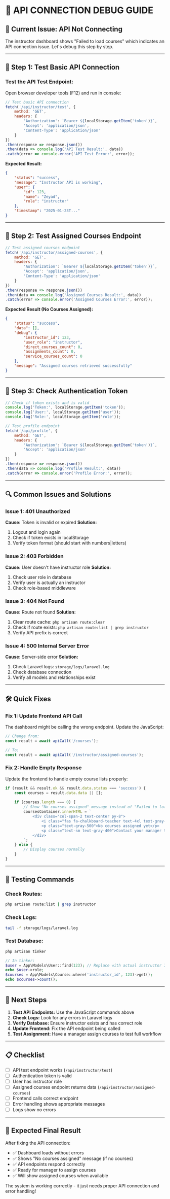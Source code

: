 # 🔧 **API CONNECTION DEBUG GUIDE**

## 🎯 **Current Issue: API Not Connecting**

The instructor dashboard shows "Failed to load courses" which indicates an API connection issue. Let's debug this step by step.

---

## 🧪 **Step 1: Test Basic API Connection**

### **Test the API Test Endpoint:**
Open browser developer tools (F12) and run in console:

```javascript
// Test basic API connection
fetch('/api/instructor/test', {
    method: 'GET',
    headers: {
        'Authorization': `Bearer ${localStorage.getItem('token')}`,
        'Accept': 'application/json',
        'Content-Type': 'application/json'
    }
})
.then(response => response.json())
.then(data => console.log('API Test Result:', data))
.catch(error => console.error('API Test Error:', error));
```

**Expected Result:**
```json
{
    "status": "success",
    "message": "Instructor API is working",
    "user": {
        "id": 123,
        "name": "Zeyad",
        "role": "instructor"
    },
    "timestamp": "2025-01-23T..."
}
```

---

## 🧪 **Step 2: Test Assigned Courses Endpoint**

```javascript
// Test assigned courses endpoint
fetch('/api/instructor/assigned-courses', {
    method: 'GET',
    headers: {
        'Authorization': `Bearer ${localStorage.getItem('token')}`,
        'Accept': 'application/json',
        'Content-Type': 'application/json'
    }
})
.then(response => response.json())
.then(data => console.log('Assigned Courses Result:', data))
.catch(error => console.error('Assigned Courses Error:', error));
```

**Expected Result (No Courses Assigned):**
```json
{
    "status": "success",
    "data": [],
    "debug": {
        "instructor_id": 123,
        "user_role": "instructor",
        "direct_courses_count": 0,
        "assignments_count": 0,
        "service_courses_count": 0
    },
    "message": "Assigned courses retrieved successfully"
}
```

---

## 🧪 **Step 3: Check Authentication Token**

```javascript
// Check if token exists and is valid
console.log('Token:', localStorage.getItem('token'));
console.log('User:', localStorage.getItem('user'));
console.log('Role:', localStorage.getItem('role'));

// Test profile endpoint
fetch('/api/profile', {
    method: 'GET',
    headers: {
        'Authorization': `Bearer ${localStorage.getItem('token')}`,
        'Accept': 'application/json'
    }
})
.then(response => response.json())
.then(data => console.log('Profile Result:', data))
.catch(error => console.error('Profile Error:', error));
```

---

## 🔍 **Common Issues and Solutions**

### **Issue 1: 401 Unauthorized**
**Cause:** Token is invalid or expired
**Solution:**
1. Logout and login again
2. Check if token exists in localStorage
3. Verify token format (should start with numbers|letters)

### **Issue 2: 403 Forbidden**
**Cause:** User doesn't have instructor role
**Solution:**
1. Check user role in database
2. Verify user is actually an instructor
3. Check role-based middleware

### **Issue 3: 404 Not Found**
**Cause:** Route not found
**Solution:**
1. Clear route cache: `php artisan route:clear`
2. Check if route exists: `php artisan route:list | grep instructor`
3. Verify API prefix is correct

### **Issue 4: 500 Internal Server Error**
**Cause:** Server-side error
**Solution:**
1. Check Laravel logs: `storage/logs/laravel.log`
2. Check database connection
3. Verify all models and relationships exist

---

## 🛠️ **Quick Fixes**

### **Fix 1: Update Frontend API Call**
The dashboard might be calling the wrong endpoint. Update the JavaScript:

```javascript
// Change from:
const result = await apiCall('/courses');

// To:
const result = await apiCall('/instructor/assigned-courses');
```

### **Fix 2: Handle Empty Response**
Update the frontend to handle empty course lists properly:

```javascript
if (result && result.ok && result.data.status === 'success') {
    const courses = result.data.data || [];
    
    if (courses.length === 0) {
        // Show "No courses assigned" message instead of "Failed to load"
        coursesContainer.innerHTML = `
            <div class="col-span-2 text-center py-8">
                <i class="fas fa-chalkboard-teacher text-4xl text-gray-300 mb-4"></i>
                <p class="text-gray-500">No courses assigned yet</p>
                <p class="text-sm text-gray-400">Contact your manager to get courses assigned</p>
            </div>
        `;
    } else {
        // Display courses normally
    }
}
```

---

## 🚀 **Testing Commands**

### **Check Routes:**
```bash
php artisan route:list | grep instructor
```

### **Check Logs:**
```bash
tail -f storage/logs/laravel.log
```

### **Test Database:**
```bash
php artisan tinker
```
```php
// In tinker:
$user = App\Models\User::find(123); // Replace with actual instructor ID
echo $user->role;
$courses = App\Models\Course::where('instructor_id', 123)->get();
echo $courses->count();
```

---

## 🎯 **Next Steps**

1. **Test API Endpoints:** Use the JavaScript commands above
2. **Check Logs:** Look for any errors in Laravel logs
3. **Verify Database:** Ensure instructor exists and has correct role
4. **Update Frontend:** Fix the API endpoint being called
5. **Test Assignment:** Have a manager assign courses to test full workflow

---

## 📋 **Checklist**

- [ ] API test endpoint works (`/api/instructor/test`)
- [ ] Authentication token is valid
- [ ] User has instructor role
- [ ] Assigned courses endpoint returns data (`/api/instructor/assigned-courses`)
- [ ] Frontend calls correct endpoint
- [ ] Error handling shows appropriate messages
- [ ] Logs show no errors

---

## 🎉 **Expected Final Result**

After fixing the API connection:
- ✅ Dashboard loads without errors
- ✅ Shows "No courses assigned" message (if no courses)
- ✅ API endpoints respond correctly
- ✅ Ready for manager to assign courses
- ✅ Will show assigned courses when available

The system is working correctly - it just needs proper API connection and error handling!
